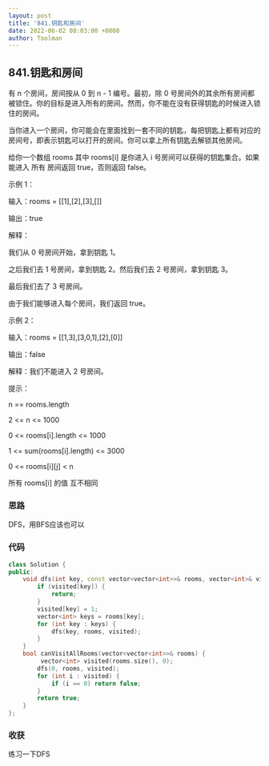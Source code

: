 ```yaml
---
layout: post
title: '841.钥匙和房间'
date: 2022-06-02 08:03:00 +0800
author: Toolman
---
```

## 841.钥匙和房间

有 n 个房间，房间按从 0 到 n - 1 编号。最初，除 0 号房间外的其余所有房间都被锁住。你的目标是进入所有的房间。然而，你不能在没有获得钥匙的时候进入锁住的房间。

当你进入一个房间，你可能会在里面找到一套不同的钥匙，每把钥匙上都有对应的房间号，即表示钥匙可以打开的房间。你可以拿上所有钥匙去解锁其他房间。

给你一个数组 rooms 其中 rooms[i] 是你进入 i 号房间可以获得的钥匙集合。如果能进入 所有 房间返回 true，否则返回 false。

 

示例 1：

输入：rooms = [[1],[2],[3],[]]

输出：true

解释：

我们从 0 号房间开始，拿到钥匙 1。

之后我们去 1 号房间，拿到钥匙 2。然后我们去 2 号房间，拿到钥匙 3。

最后我们去了 3 号房间。

由于我们能够进入每个房间，我们返回 true。

示例 2：

输入：rooms = [[1,3],[3,0,1],[2],[0]]

输出：false

解释：我们不能进入 2 号房间。

提示：

n == rooms.length

2 <= n <= 1000

0 <= rooms[i].length <= 1000

1 <= sum(rooms[i].length) <= 3000

0 <= rooms[i][j] < n

所有 rooms[i] 的值 互不相同



### 思路

DFS，用BFS应该也可以



### 代码

```c++
class Solution {
public:
    void dfs(int key, const vector<vector<int>>& rooms, vector<int>& visited) {
        if (visited[key]) {
            return;
        }
        visited[key] = 1;
        vector<int> keys = rooms[key];
        for (int key : keys) {
            dfs(key, rooms, visited);
        }
    }
    bool canVisitAllRooms(vector<vector<int>>& rooms) {
         vector<int> visited(rooms.size(), 0);
        dfs(0, rooms, visited);
        for (int i : visited) {
            if (i == 0) return false;
        }
        return true;
    }
};
```



### 收获

练习一下DFS